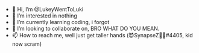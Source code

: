 - 👋 Hi, I’m @LukeyWentToLuki
- 👀 I’m interested in nothing
- 🌱 I’m currently learning coding, i forgot
- 💞️ I’m looking to collaborate on, BRO WHAT DO YOU MEAN.
- 📫 How to reach me, well just get taller hands (😈SynapseZ👀👀#4405, kid now scram)

<!---
LukeyWentToLuki/LukeyWentToLuki is a ✨ special ✨ repository because its `README.md` (this file) appears on your GitHub profile.
You can click the Preview link to take a look at your changes.
--->

